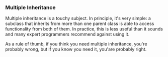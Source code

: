 ### Multiple Inheritance
Multiple inheritance is a touchy subject. In principle, it's very simple: a subclass that inherits from more than one 
parent class is able to access functionality from both of them. In practice, this is less useful than it sounds and many 
expert programmers recommend against using it.

As a rule of thumb, if you think you need multiple inheritance, you're probably wrong, but if you know you need it, you'are probably right.
